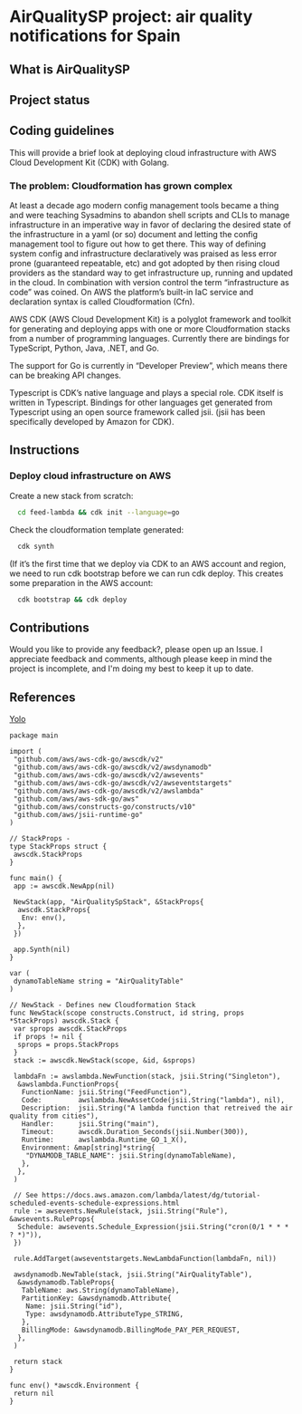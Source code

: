 # AirQualitySP project: air quality notifications for Spain

## What is AirQualitySP

## Project status

## Coding guidelines

This will provide a brief look at deploying cloud infrastructure with AWS Cloud
Development Kit (CDK) with Golang.

### The problem: Cloudformation has grown complex

At least a decade ago modern config management tools became a thing and were
teaching Sysadmins to abandon shell scripts and CLIs to manage infrastructure in
an imperative way in favor of declaring the desired state of the infrastructure
in a yaml (or so) document and letting the config management tool to figure out
how to get there. This way of defining system config and infrastructure
declaratively was praised as less error prone (guaranteed repeatable, etc) and
got adopted by then rising cloud providers as the standard way to get
infrastructure up, running and updated in the cloud. In combination with version
control the term “infrastructure as code” was coined. On AWS the platform’s
built-in IaC service and declaration syntax is called Cloudformation (Cfn).

AWS CDK (AWS Cloud Development Kit) is a polyglot framework and toolkit for
generating and deploying apps with one or more Cloudformation stacks from a
number of programming languages. Currently there are bindings for TypeScript,
Python, Java, .NET, and Go.

The support for Go is currently in “Developer Preview”, which means there can be
breaking API changes.

Typescript is CDK’s native language and plays a special role. CDK itself is
written in Typescript. Bindings for other languages get generated from
Typescript using an open source framework called jsii. (jsii has been
specifically developed by Amazon for CDK).

## Instructions

### Deploy cloud infrastructure on AWS

Create a new stack from scratch:

```bash
  cd feed-lambda && cdk init --language=go
```

Check the cloudformation template generated:

```bash
  cdk synth
```

(If it’s the first time that we deploy via CDK to an AWS account and region, we
need to run cdk bootstrap before we can run cdk deploy. This creates some
preparation in the AWS account:

```bash
  cdk bootstrap && cdk deploy
```

## Contributions

Would you like to provide any feedback?, please open up an Issue. I appreciate
feedback and comments, although please keep in mind the project is incomplete,
and I'm doing my best to keep it up to date.

## References

[Yolo](https://poweruser.blog/aws-cdk-with-go-part1-4075eeeceaad)

```
package main

import (
 "github.com/aws/aws-cdk-go/awscdk/v2"
 "github.com/aws/aws-cdk-go/awscdk/v2/awsdynamodb"
 "github.com/aws/aws-cdk-go/awscdk/v2/awsevents"
 "github.com/aws/aws-cdk-go/awscdk/v2/awseventstargets"
 "github.com/aws/aws-cdk-go/awscdk/v2/awslambda"
 "github.com/aws/aws-sdk-go/aws"
 "github.com/aws/constructs-go/constructs/v10"
 "github.com/aws/jsii-runtime-go"
)

// StackProps -
type StackProps struct {
 awscdk.StackProps
}

func main() {
 app := awscdk.NewApp(nil)

 NewStack(app, "AirQualitySpStack", &StackProps{
  awscdk.StackProps{
   Env: env(),
  },
 })

 app.Synth(nil)
}

var (
 dynamoTableName string = "AirQualityTable"
)

// NewStack - Defines new Cloudformation Stack
func NewStack(scope constructs.Construct, id string, props *StackProps) awscdk.Stack {
 var sprops awscdk.StackProps
 if props != nil {
  sprops = props.StackProps
 }
 stack := awscdk.NewStack(scope, &id, &sprops)

 lambdaFn := awslambda.NewFunction(stack, jsii.String("Singleton"),
  &awslambda.FunctionProps{
   FunctionName: jsii.String("FeedFunction"),
   Code:         awslambda.NewAssetCode(jsii.String("lambda"), nil),
   Description:  jsii.String("A lambda function that retreived the air quality from cities"),
   Handler:      jsii.String("main"),
   Timeout:      awscdk.Duration_Seconds(jsii.Number(300)),
   Runtime:      awslambda.Runtime_GO_1_X(),
   Environment: &map[string]*string{
    "DYNAMODB_TABLE_NAME": jsii.String(dynamoTableName),
   },
  },
 )

 // See https://docs.aws.amazon.com/lambda/latest/dg/tutorial-scheduled-events-schedule-expressions.html
 rule := awsevents.NewRule(stack, jsii.String("Rule"), &awsevents.RuleProps{
  Schedule: awsevents.Schedule_Expression(jsii.String("cron(0/1 * * * ? *)")),
 })

 rule.AddTarget(awseventstargets.NewLambdaFunction(lambdaFn, nil))

 awsdynamodb.NewTable(stack, jsii.String("AirQualityTable"),
  &awsdynamodb.TableProps{
   TableName: aws.String(dynamoTableName),
   PartitionKey: &awsdynamodb.Attribute{
    Name: jsii.String("id"),
    Type: awsdynamodb.AttributeType_STRING,
   },
   BillingMode: &awsdynamodb.BillingMode_PAY_PER_REQUEST,
  },
 )

 return stack
}

func env() *awscdk.Environment {
 return nil
}
```
